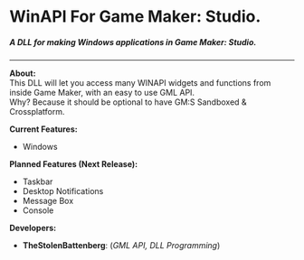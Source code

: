 <h1> WinAPI For Game Maker: Studio. </h1>
<h5><i>A DLL for making Windows applications in Game Maker: Studio.</i></h5>
<hr>
<b>About:</b><br>
This DLL will let you access many WINAPI widgets and functions from inside Game Maker, with an easy to use GML API. <br>
Why? Because it should be optional to have GM:S Sandboxed & Crossplatform. <br>

<b>Current Features:</b> <ol> 
  <li type="disc">Windows</li>
</ol>

<b>Planned Features (Next Release):</b> <ol> 
  <li type="disc">Taskbar</li>
  <li type="disc">Desktop Notifications</li>
  <li type="disc">Message Box</li>
  <li type="disc">Console</li>
</ol>

<b>Developers:</b><br> <ol> 
  <li type="disc"><b>TheStolenBattenberg</b>: (<i>GML API, DLL Programming</i>)</li>
</ol>
